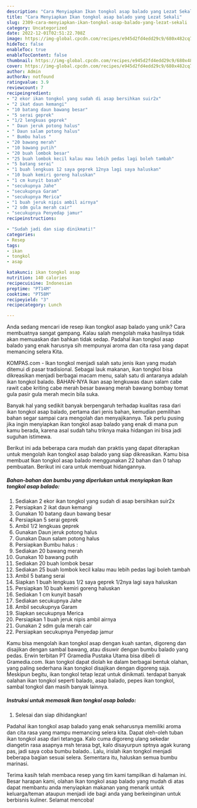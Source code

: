 ```yaml
---
description: "Cara Menyiapkan Ikan tongkol asap balado yang Lezat Sekali"
title: "Cara Menyiapkan Ikan tongkol asap balado yang Lezat Sekali"
slug: 2309-cara-menyiapkan-ikan-tongkol-asap-balado-yang-lezat-sekali
category: Uncategorized
date: 2022-12-01T02:51:22.708Z
image: https://img-global.cpcdn.com/recipes/e945d2fd4edd29c9/680x482cq70/ikan-tongkol-asap-balado-foto-resep-utama.jpg
hideToc: false
enableToc: true
enableTocContent: false
thumbnail: https://img-global.cpcdn.com/recipes/e945d2fd4edd29c9/680x482cq70/ikan-tongkol-asap-balado-foto-resep-utama.jpg
cover: https://img-global.cpcdn.com/recipes/e945d2fd4edd29c9/680x482cq70/ikan-tongkol-asap-balado-foto-resep-utama.jpg
author: Admin
authorAv: notfound
ratingvalue: 3.9
reviewcount: 7
recipeingredient:
- "2 ekor ikan tongkol yang sudah di asap bersihkan suir2x"
- "2 ikat daun kemangi"
- "10 batang daun bawang besar"
- "5 serai geprek"
- "1/2 lengkuas geprek"
- " Daun jeruk potong halus"
- " Daun salam potong halus"
- " Bumbu halus "
- "20 bawang merah"
- "10 bawang putih"
- "20 buah lombok besar"
- "25 buah lombok kecil kalau mau lebih pedas lagi boleh tambah"
- "5 batang serai"
- "1 buah lengkuas 12 saya geprek 12nya lagi saya haluskan"
- "10 buah kemiri goreng haluskan"
- "1 cm kunyit basah"
- "secukupnya Jahe"
- "secukupnya Garam"
- "secukupnya Merica"
- "1 buah jeruk nipis ambil airnya"
- "2 sdm gula merah cair"
- "secukupnya Penyedap jamur"
recipeinstructions:

- "Sudah jadi dan siap dinikmati!"
categories:
- Resep
tags:
- ikan
- tongkol
- asap

katakunci: ikan tongkol asap 
nutrition: 140 calories
recipecuisine: Indonesian
preptime: "PT14M"
cooktime: "PT58M"
recipeyield: "3"
recipecategory: Lunch

---
```





Anda sedang mencari ide resep ikan tongkol asap balado yang unik? Cara membuatnya sangat gampang. Kalau salah mengolah maka hasilnya tidak akan memuaskan dan bahkan tidak sedap. Padahal ikan tongkol asap balado yang enak harusnya sih mempunyai aroma dan cita rasa yang dapat memancing selera Kita.





KOMPAS.com - Ikan tongkol menjadi salah satu jenis ikan yang mudah ditemui di pasar tradisional. Sebagai lauk makanan, ikan tongkol bisa dikreasikan menjadi berbagai macam menu, salah satu di antaranya adalah ikan tongkol balado. BAHAN-NYA Ikan asap lengkuwas daun salam cabe rawit cabe kriting cabe merah besar bawang merah bawang bombay tomat gula pasir gula merah mecin bila suka.

Banyak hal yang sedikit banyak berpengaruh terhadap kualitas rasa dari ikan tongkol asap balado, pertama dari jenis bahan, kemudian pemilihan bahan segar sampai cara mengolah dan menyajikannya. Tak perlu pusing jika ingin menyiapkan ikan tongkol asap balado yang enak di mana pun kamu berada, karena asal sudah tahu triknya maka hidangan ini bisa jadi suguhan istimewa.






Berikut ini ada beberapa cara mudah dan praktis yang dapat diterapkan untuk mengolah ikan tongkol asap balado yang siap dikreasikan. Kamu bisa membuat Ikan tongkol asap balado menggunakan 22 bahan dan 0 tahap pembuatan. Berikut ini cara untuk membuat hidangannya.

<!--inarticleads1-->

##### Bahan-bahan dan bumbu yang diperlukan untuk menyiapkan Ikan tongkol asap balado:

1. Sediakan 2 ekor ikan tongkol yang sudah di asap bersihkan suir2x
1. Persiapkan 2 ikat daun kemangi
1. Gunakan 10 batang daun bawang besar
1. Persiapkan 5 serai geprek
1. Ambil 1/2 lengkuas geprek
1. Gunakan  Daun jeruk potong halus
1. Gunakan  Daun salam potong halus
1. Persiapkan  Bumbu halus :
1. Sediakan 20 bawang merah
1. Gunakan 10 bawang putih
1. Sediakan 20 buah lombok besar
1. Sediakan 25 buah lombok kecil kalau mau lebih pedas lagi boleh tambah
1. Ambil 5 batang serai
1. Siapkan 1 buah lengkuas 1/2 saya geprek 1/2nya lagi saya haluskan
1. Persiapkan 10 buah kemiri goreng haluskan
1. Sediakan 1 cm kunyit basah
1. Sediakan secukupnya Jahe
1. Ambil secukupnya Garam
1. Siapkan secukupnya Merica
1. Persiapkan 1 buah jeruk nipis ambil airnya
1. Gunakan 2 sdm gula merah cair
1. Persiapkan secukupnya Penyedap jamur


Kamu bisa mengolah ikan tongkol asap dengan kuah santan, digoreng dan disajikan dengan sambal bawang, atau disuwir dengan bumbu balado yang pedas. Erwin terbitan PT Gramedia Pustaka Utama bisa dibeli di Gramedia.com. Ikan tongkol dapat diolah ke dalam berbagai bentuk olahan, yang paling sederhana ikan tongkol disajikan dengan digoreng saja. Meskipun begitu, ikan tongkol tetap lezat untuk dinikmati. terdapat banyak oalahan ikan tongkol seperti balado, asap balado, pepes ikan tongkol, sambal tongkol dan masih banyak lainnya. 

<!--inarticleads2-->

##### Instruksi untuk memasak Ikan tongkol asap balado:


1. Selesai dan siap dihidangkan!

Padahal ikan tongkol asap balado yang enak seharusnya memiliki aroma dan cita rasa yang mampu memancing selera kita. Dapat oleh-oleh tuban ikan tongkol asap dari tetangga. Kalo cuma digoreng ulang sekedar diangetin rasa asapnya msh terasa bgt, kalo disayurpun sptnya agak kurang pas, jadi saya coba bumbu balado.. Lalu, irislah ikan tongkol menjadi beberapa bagian sesuai selera. Sementara itu, haluskan semua bumbu marinasi. 

Terima kasih telah membaca resep yang tim kami tampilkan di halaman ini. Besar harapan kami, olahan Ikan tongkol asap balado yang mudah di atas dapat membantu anda menyiapkan makanan yang menarik untuk keluarga/teman ataupun menjadi ide bagi anda yang berkeinginan untuk berbisnis kuliner. Selamat mencoba!
